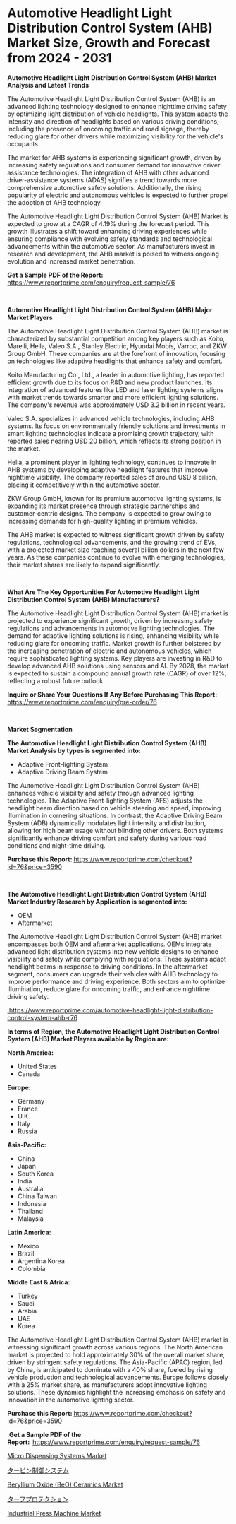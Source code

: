 <p><h1>Automotive Headlight Light Distribution Control System (AHB) Market Size, Growth and Forecast from 2024 - 2031</h1></p><p><strong>Automotive Headlight Light Distribution Control System (AHB) Market Analysis and Latest Trends</strong></p>
<p><p>The Automotive Headlight Light Distribution Control System (AHB) is an advanced lighting technology designed to enhance nighttime driving safety by optimizing light distribution of vehicle headlights. This system adapts the intensity and direction of headlights based on various driving conditions, including the presence of oncoming traffic and road signage, thereby reducing glare for other drivers while maximizing visibility for the vehicle's occupants.</p><p>The market for AHB systems is experiencing significant growth, driven by increasing safety regulations and consumer demand for innovative driver assistance technologies. The integration of AHB with other advanced driver-assistance systems (ADAS) signifies a trend towards more comprehensive automotive safety solutions. Additionally, the rising popularity of electric and autonomous vehicles is expected to further propel the adoption of AHB technology. </p><p>The Automotive Headlight Light Distribution Control System (AHB) Market is expected to grow at a CAGR of 4.19% during the forecast period. This growth illustrates a shift toward enhancing driving experiences while ensuring compliance with evolving safety standards and technological advancements within the automotive sector. As manufacturers invest in research and development, the AHB market is poised to witness ongoing evolution and increased market penetration.</p></p>
<p><strong>Get a Sample PDF of the Report:&nbsp;</strong> <a href="https://www.reportprime.com/enquiry/request-sample/76">https://www.reportprime.com/enquiry/request-sample/76</a></p>
<p>&nbsp;</p>
<p><strong>Automotive Headlight Light Distribution Control System (AHB) Major Market Players</strong></p>
<p><p>The Automotive Headlight Light Distribution Control System (AHB) market is characterized by substantial competition among key players such as Koito, Marelli, Hella, Valeo S.A., Stanley Electric, Hyundai Mobis, Varroc, and ZKW Group GmbH. These companies are at the forefront of innovation, focusing on technologies like adaptive headlights that enhance safety and comfort.</p><p>Koito Manufacturing Co., Ltd., a leader in automotive lighting, has reported efficient growth due to its focus on R&D and new product launches. Its integration of advanced features like LED and laser lighting systems aligns with market trends towards smarter and more efficient lighting solutions. The company's revenue was approximately USD 3.2 billion in recent years.</p><p>Valeo S.A. specializes in advanced vehicle technologies, including AHB systems. Its focus on environmentally friendly solutions and investments in smart lighting technologies indicate a promising growth trajectory, with reported sales nearing USD 20 billion, which reflects its strong position in the market.</p><p>Hella, a prominent player in lighting technology, continues to innovate in AHB systems by developing adaptive headlight features that improve nighttime visibility. The company reported sales of around USD 8 billion, placing it competitively within the automotive sector.</p><p>ZKW Group GmbH, known for its premium automotive lighting systems, is expanding its market presence through strategic partnerships and customer-centric designs. The company is expected to grow owing to increasing demands for high-quality lighting in premium vehicles.</p><p>The AHB market is expected to witness significant growth driven by safety regulations, technological advancements, and the growing trend of EVs, with a projected market size reaching several billion dollars in the next few years. As these companies continue to evolve with emerging technologies, their market shares are likely to expand significantly.</p></p>
<p>&nbsp;</p>
<p><strong>What Are The Key Opportunities For Automotive Headlight Light Distribution Control System (AHB) Manufacturers?</strong></p>
<p><p>The Automotive Headlight Light Distribution Control System (AHB) market is projected to experience significant growth, driven by increasing safety regulations and advancements in automotive lighting technologies. The demand for adaptive lighting solutions is rising, enhancing visibility while reducing glare for oncoming traffic. Market growth is further bolstered by the increasing penetration of electric and autonomous vehicles, which require sophisticated lighting systems. Key players are investing in R&D to develop advanced AHB solutions using sensors and AI. By 2028, the market is expected to sustain a compound annual growth rate (CAGR) of over 12%, reflecting a robust future outlook.</p></p>
<p><strong>Inquire or Share Your Questions If Any Before Purchasing This Report:</strong> <a href="https://www.reportprime.com/enquiry/pre-order/76">https://www.reportprime.com/enquiry/pre-order/76</a></p>
<p>&nbsp;</p>
<p><strong>Market Segmentation</strong></p>
<p><strong>The Automotive Headlight Light Distribution Control System (AHB) Market Analysis by types is segmented into:</strong></p>
<p><ul><li>Adaptive Front-lighting System</li><li>Adaptive Driving Beam System</li></ul></p>
<p><p>The Automotive Headlight Light Distribution Control System (AHB) enhances vehicle visibility and safety through advanced lighting technologies. The Adaptive Front-lighting System (AFS) adjusts the headlight beam direction based on vehicle steering and speed, improving illumination in cornering situations. In contrast, the Adaptive Driving Beam System (ADB) dynamically modulates light intensity and distribution, allowing for high beam usage without blinding other drivers. Both systems significantly enhance driving comfort and safety during various road conditions and night-time driving.</p></p>
<p><strong>Purchase this Report:&nbsp;</strong><a href="https://www.reportprime.com/checkout?id=76&price=3590">https://www.reportprime.com/checkout?id=76&price=3590</a></p>
<p>&nbsp;</p>
<p><strong>The Automotive Headlight Light Distribution Control System (AHB) Market Industry Research by Application is segmented into:</strong></p>
<p><ul><li>OEM</li><li>Aftermarket</li></ul></p>
<p><p>The Automotive Headlight Light Distribution Control System (AHB) market encompasses both OEM and aftermarket applications. OEMs integrate advanced light distribution systems into new vehicle designs to enhance visibility and safety while complying with regulations. These systems adapt headlight beams in response to driving conditions. In the aftermarket segment, consumers can upgrade their vehicles with AHB technology to improve performance and driving experience. Both sectors aim to optimize illumination, reduce glare for oncoming traffic, and enhance nighttime driving safety.</p></p>
<p><a href="https://www.reportprime.com/automotive-headlight-light-distribution-control-system-ahb-r76">&nbsp;https://www.reportprime.com/automotive-headlight-light-distribution-control-system-ahb-r76</a></p>
<p><strong>In terms of Region, the Automotive Headlight Light Distribution Control System (AHB) Market Players available by Region are:</strong></p>
<p>
    <p> <strong> North America: </strong>
        <ul>
            <li>United States</li>
            <li>Canada</li>
        </ul>
        </p> 
    <p> <strong> Europe: </strong>
        <ul>
            <li>Germany</li>
            <li>France</li>
            <li>U.K.</li>
            <li>Italy</li>
            <li>Russia</li>
        </ul>
        </p> 
    <p> <strong> Asia-Pacific: </strong>
        <ul>
            <li>China</li>
            <li>Japan</li>
            <li>South Korea</li>
            <li>India</li>
            <li>Australia</li>
            <li>China Taiwan</li>
            <li>Indonesia</li>
            <li>Thailand</li>
            <li>Malaysia</li>
        </ul>
        </p> 
    <p> <strong> Latin America: </strong>
        <ul>
            <li>Mexico</li>
            <li>Brazil</li>
            <li>Argentina Korea</li>
            <li>Colombia</li>
        </ul>
        </p> 
    <p> <strong> Middle East & Africa: </strong>
        <ul>
            <li>Turkey</li>
            <li>Saudi</li>
            <li>Arabia</li>
            <li>UAE</li>
            <li>Korea</li>
        </ul>
    </p>
    </p>
<p><p>The Automotive Headlight Light Distribution Control System (AHB) market is witnessing significant growth across various regions. The North American market is projected to hold approximately 30% of the overall market share, driven by stringent safety regulations. The Asia-Pacific (APAC) region, led by China, is anticipated to dominate with a 40% share, fueled by rising vehicle production and technological advancements. Europe follows closely with a 25% market share, as manufacturers adopt innovative lighting solutions. These dynamics highlight the increasing emphasis on safety and innovation in the automotive lighting sector.</p></p>
<p><strong>Purchase this Report: </strong><a href="https://www.reportprime.com/checkout?id=76&price=3590">https://www.reportprime.com/checkout?id=76&price=3590</a></p>
<p>&nbsp;<strong>Get a Sample PDF of the Report:&nbsp;&nbsp;</strong><a href="https://www.reportprime.com/enquiry/request-sample/76">https://www.reportprime.com/enquiry/request-sample/76</a></p>
<p><strong></strong></p>
<p><p><a href="https://issuu.com/reportprime-2/docs/micro-dispensing-systems-market-siz_852b71f3ea1b88">Micro Dispensing Systems Market</a></p><p><a href="https://medium.com/@cryptoasu_20150/%E3%82%B0%E3%83%AD%E3%83%BC%E3%83%90%E3%83%AB%E3%82%BF%E3%83%BC%E3%83%93%E3%83%B3%E5%88%B6%E5%BE%A1%E3%82%B7%E3%82%B9%E3%83%86%E3%83%A0%E5%B8%82%E5%A0%B4%E3%81%AE%E8%A6%8F%E6%A8%A1%E3%81%AF-%E7%94%A3%E6%A5%AD%E3%81%AE%E4%BA%88%E6%B8%AC%E3%81%AB%E3%82%88%E3%82%8B%E3%81%A8-2024%E5%B9%B4%E3%81%8B%E3%82%892031%E5%B9%B4%E3%81%BE%E3%81%A7%E3%81%AEcagr%E3%81%8C10-8-%E3%81%AB%E3%81%AA%E3%82%8B%E3%81%A8%E4%BA%88%E6%83%B3%E3%81%95%E3%82%8C%E3%81%A6%E3%81%84%E3%81%BE%E3%81%99-3c1e117e3a6f">タービン制御システム</a></p><p><a href="https://issuu.com/reportprime-2/docs/beryllium-oxide-beo-ceramics-market_5b67503eb4a9a5">Beryllium Oxide (BeO) Ceramics Market</a></p><p><a href="https://medium.com/@cryptoasu_20150/%E6%88%90%E9%95%B7%E3%83%9D%E3%83%86%E3%83%B3%E3%82%B7%E3%83%A3%E3%83%AB%E3%81%AE%E8%A7%A3%E6%94%BE-2024%E5%B9%B4%E3%81%8B%E3%82%892031%E5%B9%B4%E3%81%BE%E3%81%A7%E3%81%AE%E6%9C%9F%E9%96%93%E3%81%AB%E3%81%8A%E3%81%91%E3%82%8B%E8%8A%9D%E7%94%9F%E4%BF%9D%E8%AD%B7%E5%B8%82%E5%A0%B4%E3%81%AE%E6%88%A6%E7%95%A5%E7%9A%84%E5%88%86%E6%9E%90%E3%81%8A%E3%82%88%E3%81%B3%E4%BA%88%E6%B8%AC-ff19b7394a52">ターフプロテクション</a></p><p><a href="https://medium.com/@bryaneal908/navigating-the-global-industrial-press-machine-market-landscape-trends-forecasts-and-impact-c1de9893bf80">Industrial Press Machine Market</a></p></p>